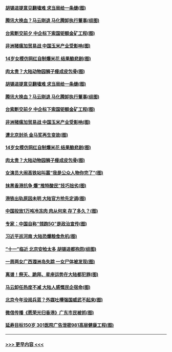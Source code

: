 #### [胡锡进提意见翻墙难 求当局给一条缝(图)](../pages/p1/907813.md?t=09200422) 
#### [腾讯大换血？马云刚退 马化腾卸执行董事(组图)](../pages/p1/907929.md?t=09200422) 
#### [台索断交前夕 中企标下索国钜额金矿工程(图)](../pages/p1/907930.md?t=09200422) 
#### [非洲猪瘟加贸易战 中国玉米产业受影响(图)](../pages/p1/907831.md?t=09200422) 
#### [14岁女模仿网红自制爆米花 结果酿悲剧(图)](../pages/p1/907893.md?t=09200422) 
#### [肉太贵？大陆动物园狮子瘦成皮包骨(图)](../pages/p1/907880.md?t=09200422) 
#### [胡锡进提意见翻墙难 求当局给一条缝(图)](../pages/p1/907813.md?t=09200422) 
#### [腾讯大换血？马云刚退 马化腾卸执行董事(组图)](../pages/p1/907929.md?t=09200422) 
#### [台索断交前夕 中企标下索国钜额金矿工程(图)](../pages/p1/907930.md?t=09200422) 
#### [非洲猪瘟加贸易战 中国玉米产业受影响(图)](../pages/p1/907831.md?t=09200422) 
#### [遭北京封杀 金马奖再生变故(图)](../pages/p1/907903.md?t=09200422) 
#### [14岁女模仿网红自制爆米花 结果酿悲剧(图)](../pages/p1/907893.md?t=09200422) 
#### [肉太贵？大陆动物园狮子瘦成皮包骨(图)](../pages/p1/907880.md?t=09200422) 
#### [女演员大闹高铁站叫嚣“我是公众人物你完了”(图)](../pages/p1/907869.md?t=09200422) 
#### [抹黑香港抗争 爆“推特酸民”技巧拙劣(图)](../pages/p1/907852.md?t=09200422) 
#### [港铁出轨原因未明 大陆官方抢先定调(图)](../pages/p1/907812.md?t=09200422) 
#### [中国投放1万吨冷冻肉 肉从何来 存了多久？(图)](../pages/p1/907755.md?t=09200422) 
#### [专家：中国自称“领跑5G”是政治宣传(图)](../pages/p1/907794.md?t=09200422) 
#### [习近平巡河南 大陆恐爆粮食危机(图)](../pages/p1/907776.md?t=09200422) 
#### [“十一”临近 北京安检太多 胡锡进都抱怨(组图)](../pages/p1/907782.md?t=09200422) 
#### [一周两女广西涠洲岛失踪 一女尸体被发现(图)](../pages/p1/907554.md?t=09200422) 
#### [离谱！祭天、跪拜、星座运势在大陆都犯罪(图)](../pages/p1/907742.md?t=09200422) 
#### [马云卸任热度不减 大陆人感慨民企宿命(图)](../pages/p1/907681.md?t=09200422) 
#### [北京今年没阅兵蓝？外媒吐槽强国威武不起来(图)](../pages/p1/907696.md?t=09200422) 
#### [微信传播《愿荣光归香港》广东市民被抓(图)](../pages/p1/907693.md?t=09200422) 
#### [延寿目标150岁 301医院广告泄密981高层健康工程(图)](../pages/p1/907660.md?t=09200422) 

----
#### [ >>> 更早内容 <<< ](../indexes/p1-earlier.md)
